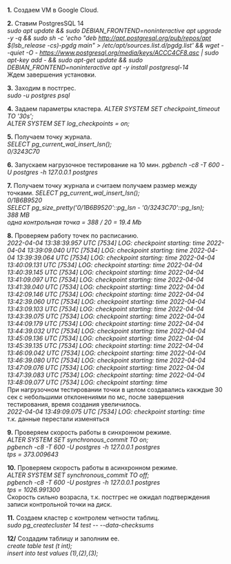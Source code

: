 **1.** Создаем VM в Google Cloud.

**2.** Ставим PostgresSQL 14  
*sudo apt update && sudo DEBIAN_FRONTEND=noninteractive apt upgrade -y -q && sudo sh -c 'echo "deb http://apt.postgresql.org/pub/repos/apt $(lsb_release -cs)-pgdg main" > /etc/apt/sources.list.d/pgdg.list' && wget --quiet -O - https://www.postgresql.org/media/keys/ACCC4CF8.asc | sudo apt-key add - && sudo apt-get update && sudo DEBIAN_FRONTEND=noninteractive apt -y install postgresql-14*  
Ждем завершения установки.

**3.** Заходим в постгрес.  
*sudo -u postgres psql*

**4.** Задаем параметры кластера.
*ALTER SYSTEM SET checkpoint_timeout TO '30s';  
ALTER SYSTEM SET log_checkpoints = on;*

**5.** Получаем точку журнала.  
*SELECT pg_current_wal_insert_lsn();  
0/3243C70*

**6.** Запускаем нагрузочное тестирование на 10 мин.
*pgbench -c8 -T 600 -U postgres -h 127.0.0.1 postgres*

**7.** Получаем точку журнала и считаем получаем размер между точками.
*SELECT pg_current_wal_insert_lsn();  
0/1B6B9520  
SELECT pg_size_pretty('0/1B6B9520'::pg_lsn - '0/3243C70'::pg_lsn);  
388 MB  
одна контрольная точка = 388 / 20 = 19.4 Mb*

**8.** Проверяем работу точек по расписанию.  
*2022-04-04 13:38:39.957 UTC [7534] LOG:  checkpoint starting: time
2022-04-04 13:39:09.040 UTC [7534] LOG:  checkpoint starting: time
2022-04-04 13:39:39.064 UTC [7534] LOG:  checkpoint starting: time
2022-04-04 13:40:09.131 UTC [7534] LOG:  checkpoint starting: time
2022-04-04 13:40:39.145 UTC [7534] LOG:  checkpoint starting: time
2022-04-04 13:41:09.097 UTC [7534] LOG:  checkpoint starting: time
2022-04-04 13:41:39.040 UTC [7534] LOG:  checkpoint starting: time
2022-04-04 13:42:09.146 UTC [7534] LOG:  checkpoint starting: time
2022-04-04 13:42:39.060 UTC [7534] LOG:  checkpoint starting: time
2022-04-04 13:43:09.103 UTC [7534] LOG:  checkpoint starting: time
2022-04-04 13:43:39.075 UTC [7534] LOG:  checkpoint starting: time
2022-04-04 13:44:09.179 UTC [7534] LOG:  checkpoint starting: time
2022-04-04 13:44:39.032 UTC [7534] LOG:  checkpoint starting: time
2022-04-04 13:45:09.136 UTC [7534] LOG:  checkpoint starting: time
2022-04-04 13:45:39.135 UTC [7534] LOG:  checkpoint starting: time
2022-04-04 13:46:09.042 UTC [7534] LOG:  checkpoint starting: time
2022-04-04 13:46:39.080 UTC [7534] LOG:  checkpoint starting: time
2022-04-04 13:47:09.076 UTC [7534] LOG:  checkpoint starting: time
2022-04-04 13:47:39.083 UTC [7534] LOG:  checkpoint starting: time
2022-04-04 13:48:09.077 UTC [7534] LOG:  checkpoint starting: time*  
При нагрузочном тестировании точки в целом создавались какждые 30 сек с небольшими отклонениями по мс, после завершения тестирования, время создания увеличилось.  
*2022-04-04 13:49:09.075 UTC [7534] LOG:  checkpoint starting: time*  
т.к. данные перестали изменяться

**9.** Проверяем скорость работы в синхронном режиме.  
*ALTER SYSTEM SET synchronous_commit TO on;  
pgbench -c8 -T 600 -U postgres -h 127.0.0.1 postgres  
tps = 373.009643*

**10.** Проверяем скорость работы в асинхронном режиме.  
*ALTER SYSTEM SET synchronous_commit TO off;  
pgbench -c8 -T 600 -U postgres -h 127.0.0.1 postgres  
tps = 1026.991300*  
Скорость сильно возрасла, т.к. постгрес не ожидал подтверждения записи контрольной точки на диск.

**11.** Создаем кластер с контролем четности таблиц.  
*sudo pg_createcluster 14 test -- --data-checksums*

**12/** Создадим таблицу и заполним ее.  
*create table test (t int);  
insert into test values (1),(2),(3);*

